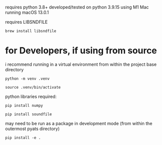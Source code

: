 requires python 3.8+
developed/tested on python 3.9.15 using M1 Mac running macOS 13.0.1

requires LIBSNDFILE

`brew install libsndfile`

# for Developers, if using from source
i recommend running in a virtual environment from within the project base directory

`python -m venv .venv`

`source .venv/bin/activate`


python libraries required: 

`pip install numpy`

`pip install soundfile`

may need to be run as a package in development mode
(from within the outermost pyats directory)

`pip install -e .`